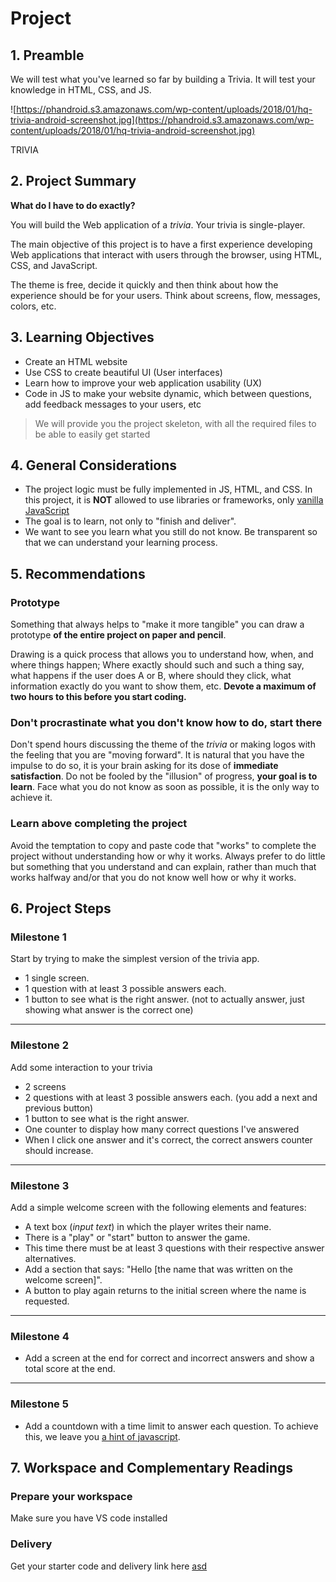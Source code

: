 # Project

## 1. Preamble

We will test what you've learned so far by building a Trivia. It will test your knowledge in HTML, CSS, and JS.

![https://phandroid.s3.amazonaws.com/wp-content/uploads/2018/01/hq-trivia-android-screenshot.jpg](https://phandroid.s3.amazonaws.com/wp-content/uploads/2018/01/hq-trivia-android-screenshot.jpg)

TRIVIA

## 2. Project Summary

**What do I have to do exactly?**

You will build the Web application of a *trivia*. Your trivia is single-player.

The main objective of this project is to have a first experience developing Web applications that interact with users through the browser, using HTML, CSS, and JavaScript.

The theme is free, decide it quickly and then think about how the experience should be for your users. Think about screens, flow, messages, colors, etc.

## 3. Learning Objectives

- Create an HTML website
- Use CSS to create beautiful UI (User interfaces)
- Learn how to improve your web application usability (UX)
- Code in JS to make your website dynamic, which between questions, add feedback messages to your users, etc

> We will provide you the project skeleton, with all the required files to be able to easily get started
> 

## 4. General Considerations

- The project logic must be fully implemented in JS, HTML, and CSS. In this project, it is **NOT** allowed to use libraries or frameworks, only [vanilla JavaScript](https://www.notion.so/a42ccef14af441409e159e29538674ee?pvs=21)
- The goal is to learn, not only to "finish and deliver".
- We want to see you learn what you still do not know. Be transparent so that we can understand your learning process.

## 5. Recommendations

### Prototype

Something that always helps to "make it more tangible" you can draw a prototype **of the entire project on paper and pencil**. 

Drawing is a quick process that allows you to understand how, when, and where things happen; Where exactly should such and such a thing say, what happens if the user does A or B, where should they click, what information exactly do you want to show them, etc. **Devote a maximum of two hours to this before you start coding.**

### Don't procrastinate what you don't know how to do, start there

Don't spend hours discussing the theme of the *trivia* or making logos with the feeling that you are "moving forward". It is natural that you have the impulse to do so, it is your brain asking for its dose of **immediate satisfaction**. Do not be fooled by the "illusion" of progress, **your goal is to learn**. Face what you do not know as soon as possible, it is the only way to achieve it.

### Learn above completing the project

Avoid the temptation to copy and paste code that "works" to complete the project without understanding how or why it works. Always prefer to do little but something that you understand and can explain, rather than much that works halfway and/or that you do not know well how or why it works.

## 6. Project Steps

### Milestone 1

Start by trying to make the simplest version of the trivia app.

- 1 single screen.
- 1 question with at least 3 possible answers each.
- 1 button to see what is the right answer. (not to actually answer, just showing what answer is the correct one)

---

### Milestone 2

Add some interaction to your trivia

- 2 screens
- 2 questions with at least 3 possible answers each. (you add a next and previous button)
- 1 button to see what is the right answer.
- One counter to display how many correct questions I've answered
- When I click one answer and it's correct, the correct answers counter should increase.

---

### Milestone 3

Add a simple welcome screen with the following elements and features:

- A text box (*input text*) in which the player writes their name.
- There is a "play" or "start" button to answer the game.
- This time there must be at least 3 questions with their respective answer alternatives.
- Add a section that says: "Hello [the name that was written on the welcome screen]".
- A button to play again returns to the initial screen where the name is requested.

---

### Milestone 4

- Add a screen at the end for correct and incorrect answers and show a total score at the end.

---

### Milestone 5

- Add a countdown with a time limit to answer each question. To achieve this, we leave you [a hint of javascript](https://javascript.info/settimeout-setinterval).

## 7. Workspace and Complementary Readings

### Prepare your workspace
Make sure you have VS code installed

### Delivery

Get your starter code and delivery link here [asd](https://classroom.github.com/a/bLIQYHdv)